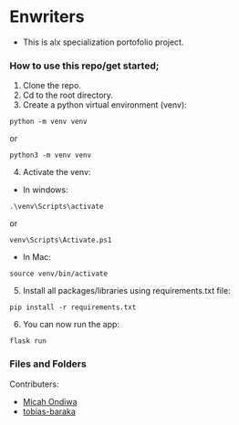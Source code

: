# Enwriters
- This is alx specialization portofolio project.
### How to use this repo/get started;

1. Clone the repo.
2. Cd to the root directory.
3. Create a python virtual environment (venv):
```
python -m venv venv
```
or
```
python3 -m venv venv
```
4. Activate the venv:
- In windows:
```
.\venv\Scripts\activate
```
or 
```
venv\Scripts\Activate.ps1
```
- In Mac:
```
source venv/bin/activate
```
5. Install all packages/libraries using requirements.txt file:
```
pip install -r requirements.txt
```

6. You can now run the app:
```
flask run
```
### Files and Folders

Contributers:
- [Micah Ondiwa](https://github.com/micahondiwa)
- [tobias-baraka](https://github.com/tobias-barakaa)

